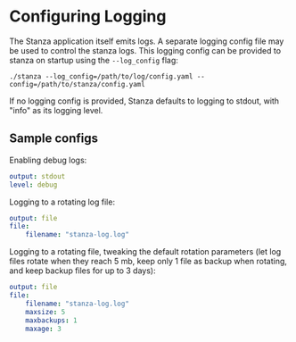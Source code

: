 # Configuring Logging

The Stanza application itself emits logs. A separate logging config file may be used to control the stanza logs. This logging config can be provided to stanza on startup using the `--log_config` flag:

```
./stanza --log_config=/path/to/log/config.yaml --config=/path/to/stanza/config.yaml
```

If no logging config is provided, Stanza defaults to logging to stdout, with "info" as its logging level.


## Sample configs

Enabling debug logs:
```yaml
output: stdout
level: debug
```

Logging to a rotating log file:
```yaml
output: file
file:
    filename: "stanza-log.log"
```

Logging to a rotating file, tweaking the default rotation parameters (let log files rotate when they reach 5 mb, keep only 1 file as backup when rotating, and keep backup files for up to 3 days):
```yaml
output: file
file:
    filename: "stanza-log.log"
    maxsize: 5
    maxbackups: 1
    maxage: 3
```
